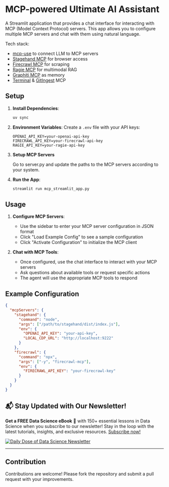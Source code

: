 # MCP-powered Ultimate AI Assistant

A Streamlit application that provides a chat interface for interacting with MCP (Model Context Protocol) servers. This app allows you to configure multiple MCP servers and chat with them using natural language.

Tech stack:
- [mcp-use](https://github.com/mcp-use/mcp-use) to connect LLM to MCP servers
- [Stagehand MCP](https://github.com/browserbase/mcp-server-browserbase) for browser access
- [Firecrawl MCP](https://github.com/mendableai/firecrawl-mcp-server) for scraping
- [Ragie MCP](https://github.com/ragieai/ragie-mcp-server) for multimodal RAG
- [Graphiti MCP](https://github.com/getzep/graphiti/tree/main/mcp_server) as memory
- [Terminal](https://github.com/wonderwhy-er/DesktopCommanderMCP) & [GitIngest](https://github.com/adhikasp/mcp-git-ingest) MCP

## Setup

1. **Install Dependencies**: 
   ```bash
   uv sync 
   ```

2. **Environment Variables**:
   Create a `.env` file with your API keys:
   ```env
   OPENAI_API_KEY=your-openai-api-key
   FIRECRAWL_API_KEY=your-firecrawl-api-key
   RAGIE_API_KEY=your-ragie-api-key
   ```

3. **Setup MCP Servers**

    Go to server.py and update the paths to the MCP servers according to your system.

3. **Run the App**:
   ```bash
   streamlit run mcp_streamlit_app.py
   ```

## Usage

1. **Configure MCP Servers**:
   - Use the sidebar to enter your MCP server configuration in JSON format
   - Click "Load Example Config" to see a sample configuration
   - Click "Activate Configuration" to initialize the MCP client

2. **Chat with MCP Tools**:
   - Once configured, use the chat interface to interact with your MCP servers
   - Ask questions about available tools or request specific actions
   - The agent will use the appropriate MCP tools to respond

## Example Configuration

```json
{
  "mcpServers": {
    "stagehand": {
      "command": "node",
      "args": ["/path/to/stagehand/dist/index.js"],
      "env": {
        "OPENAI_API_KEY": "your-api-key",
        "LOCAL_CDP_URL": "http://localhost:9222"
      }
    },
    "firecrawl": {
      "command": "npx",
      "args": ["-y", "firecrawl-mcp"],
      "env": {
        "FIRECRAWL_API_KEY": "your-firecrawl-key"
      }
    }
  }
}
```

## 📬 Stay Updated with Our Newsletter!
**Get a FREE Data Science eBook** 📖 with 150+ essential lessons in Data Science when you subscribe to our newsletter! Stay in the loop with the latest tutorials, insights, and exclusive resources. [Subscribe now!](https://join.dailydoseofds.com)

[![Daily Dose of Data Science Newsletter](https://github.com/patchy631/ai-engineering/blob/main/resources/join_ddods.png)](https://join.dailydoseofds.com)

---

## Contribution

Contributions are welcome! Please fork the repository and submit a pull request with your improvements. 
